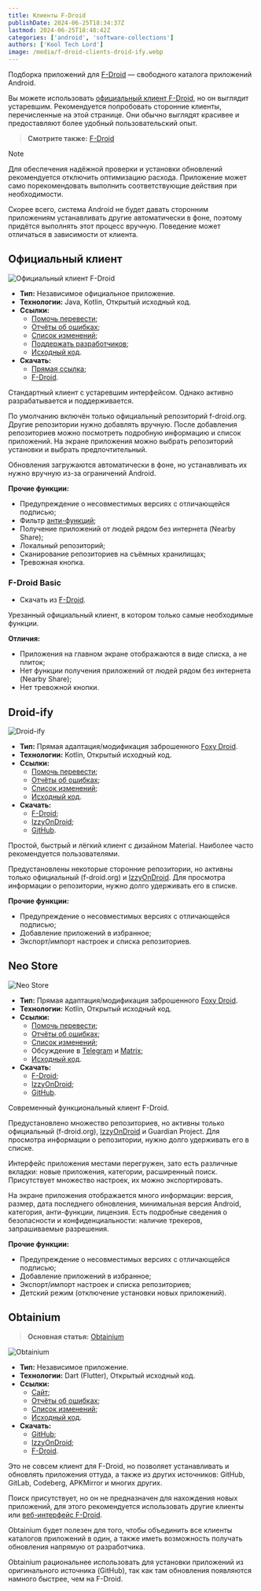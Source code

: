 ```yaml
---
title: Клиенты F-Droid
publishDate: 2024-06-25T18:34:37Z
lastmod: 2024-06-25T18:48:42Z
categories: ['android', 'software-collections']
authors: ['Kool Tech Lord']
image: /media/f-droid-clients-droid-ify.webp
---
```


Подборка приложений для [F-Droid](/wiki/f-droid) — свободного каталога
приложений Android.

<!--more-->

Вы можете использовать [официальный клиент F-Droid](#официальный-клиент), но он
выглядит устаревшим. Рекомендуется попробовать сторонние клиенты, перечисленные
на этой странице. Они обычно выглядят красивее и предоставляют более удобный
пользовательский опыт.

> **Смотрите также:** [F-Droid](/wiki/f-droid)

> [!note]
> Для обеспечения надёжной проверки и установки обновлений рекомендуется
отключить оптимизацию расхода. Приложение может само порекомендовать выполнить
соответствующие действия при необходимости.
>
> Скорее всего, система Android не будет давать сторонним приложениям
устанавливать другие автоматически в фоне, поэтому придётся выполнять этот
процесс вручную. Поведение может отличаться в зависимости от клиента.

## Официальный клиент

![Официальный клиент F-Droid](/media/f-droid-clients-official.webp)

- **Тип:** Независимое официальное приложение.
- **Технологии:** Java, Kotlin, Открытый исходный код.
- **Ссылки:**
    - [Помочь перевести](https://hosted.weblate.org/projects/f-droid/f-droid);
    - [Отчёты об ошибках](https://gitlab.com/fdroid/fdroidclient/-/issues);
    - [Список изменений](https://gitlab.com/fdroid/fdroidclient/-/blob/HEAD/CHANGELOG.md);
    - [Поддержать разработчиков](https://f-droid.org/donate);
    - [Исходный код](https://gitlab.com/fdroid/fdroidclient).
- **Скачать:**
    - [Прямая ссылка](https://f-droid.org/F-Droid.apk);
    - [F-Droid](https://f-droid.org/packages/org.fdroid.fdroid).

Стандартный клиент с устаревшим интерфейсом. Однако активно разрабатывается и
поддерживается.

По умолчанию включён только официальный репозиторий f-droid.org. Другие
репозитории нужно добавлять вручную. После добавления репозиториев можно
посмотреть подробную информацию и список приложений. На экране приложения можно
выбрать репозиторий установки и выбрать предпочтительный.

Обновления загружаются автоматически в фоне, но устанавливать их нужно вручную
из-за ограничений Android.

**Прочие функции:**
- Предупреждение о несовместимых версиях с отличающейся подписью;
- Фильтр [анти-функций](https://f-droid.org/ru/docs/Anti-Features);
- Получение приложений от людей рядом без интернета (Nearby Share);
- Локальный репозиторий;
- Сканирование репозиториев на съёмных хранилищах;
- Тревожная кнопка.

### F-Droid Basic

- Скачать из [F-Droid](https://f-droid.org/packages/org.fdroid.basic).

Урезанный официальный клиент, в котором только самые необходимые функции.

**Отличия:**
- Приложения на главном экране отображаются в виде списка, а не плиток;
- Нет функции получения приложений от людей рядом без интернета (Nearby Share);
- Нет тревожной кнопки.

## Droid-ify

![Droid-ify](/media/f-droid-clients-droid-ify.webp)

- **Тип:** Прямая адаптация/модификация заброшенного
[Foxy Droid](https://github.com/kitsunyan/foxy-droid).
- **Технологии:** Kotlin, Открытый исходный код.
- **Ссылки:**
    - [Помочь перевести](https://hosted.weblate.org/engage/droidify);
    - [Отчёты об ошибках](https://github.com/Droid-ify/client/issues);
    - [Список изменений](https://github.com/Droid-ify/client/releases);
    - [Исходный код](https://github.com/Droid-ify/client).
- **Скачать:**
    - [F-Droid](https://f-droid.org/packages/com.looker.droidify);
    - [IzzyOnDroid](https://apt.izzysoft.de/fdroid/index/apk/com.looker.droidify);
    - [GitHub](https://github.com/Droid-ify/client/releases/latest).

Простой, быстрый и лёгкий клиент с дизайном Material. Наиболее часто
рекомендуется пользователями.

Предустановлены некоторые сторонние репозитории, но активны только официальный
(f-droid.org) и [IzzyOnDroid](https://apt.izzysoft.de/fdroid). Для просмотра
информации о репозитории, нужно долго удерживать его в списке.

**Прочие функции:**
- Предупреждение о несовместимых версиях с отличающейся подписью;
- Добавление приложений в избранное;
- Экспорт/импорт настроек и списка репозиториев.

## Neo Store

![Neo Store](/media/f-droid-clients-neo-store.webp)

- **Тип:** Прямая адаптация/модификация заброшенного
[Foxy Droid](https://github.com/kitsunyan/foxy-droid).
- **Технологии:** Kotlin, Открытый исходный код.
- **Ссылки:**
    - [Помочь перевести](https://hosted.weblate.org/engage/neo-store);
    - [Отчёты об ошибках](https://github.com/NeoApplications/Neo-Store/issues);
    - [Список изменений](https://github.com/NeoApplications/Neo-Store/releases);
    - Обсуждение в [Telegram](https://t.me/neo_android_store) и
    [Matrix](https://go.kde.org/matrix/#/#neo-store:matrix.org);
    - [Исходный код](https://github.com/NeoApplications/Neo-Store).
- **Скачать:**
    - [F-Droid](https://f-droid.org/packages/com.machiav3lli.fdroid);
    - [IzzyOnDroid](https://android.izzysoft.de/repo/apk/com.machiav3lli.fdroid);
    - [GitHub](https://github.com/NeoApplications/Neo-Store/releases/latest).

Современный функциональный клиент F-Droid.

Предустановлено множество репозиториев, но активны только официальный
(f-droid.org), [IzzyOnDroid](https://apt.izzysoft.de/fdroid) и Guardian Project.
Для просмотра информации о репозитории, нужно долго удерживать его в списке.

Интерфейс приложения местами перегружен, зато есть различные вкладки: новые
приложения, категории, расширенный поиск. Присутствует множество настроек, их
можно экспортировать.

На экране приложения отображается много информации: версия, размер, дата
последнего обновления, минимальная версия Android, категория, анти-функции,
лицензия. Есть подробные сведения о безопасности и конфиденциальности: наличие
трекеров, запрашиваемые разрешения.

**Прочие функции:**
- Предупреждение о несовместимых версиях с отличающейся подписью;
- Добавление приложений в избранное;
- Экспорт/импорт настроек и списка репозиториев;
- Детский режим (отключение установки новых приложений).

## Obtainium

> **Основная статья:** [Obtainium](/wiki/obtainium)

![Obtainium](/media/obtainium.png)

- **Тип:** Независимое приложение.
- **Технологии:** Dart (Flutter), Открытый исходный код.
- **Ссылки:**
    - [Сайт](https://obtainium.imranr.dev);
    - [Отчёты об ошибках](https://github.com/ImranR98/Obtainium/issues);
    - [Список изменений](https://github.com/ImranR98/Obtainium/releases);
    - [Исходный код](https://github.com/ImranR98/Obtainium).
- **Скачать:**
    - [GitHub](https://github.com/ImranR98/Obtainium/releases/latest);
    - [IzzyOnDroid](https://apt.izzysoft.de/fdroid/index/apk/dev.imranr.obtainium);
    - [F-Droid](https://f-droid.org/packages/dev.imranr.obtainium.fdroid).

Это не совсем клиент для F-Droid, но позволяет устанавливать и обновлять
приложения оттуда, а также из других источников: GitHub, GitLab, Codeberg,
APKMirror и многих других.

Поиск присутствует, но он не предназначен для нахождения новых приложений, для
этого рекомендуется использовать другие клиенты или
[веб-интерфейс F-Droid](https://f-droid.org/packages).

Obtainium будет полезен для того, чтобы объединить все клиенты каталогов
приложений в один, а также иметь возможность получать обновления напрямую от
разработчика.

Obtainium рациональнее использовать для установки приложений из оригинального
источника (GitHub), так как там обновления появляются намного быстрее, чем на
F-Droid.
